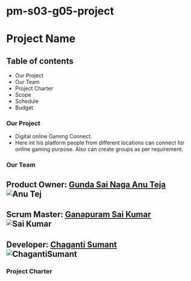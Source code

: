 
# pm-s03-g05-project
# Project Name
## Table of contents
* Our Project
* Our Team
* Project Charter
* Scope
* Schedule
* Budget

### Our Project
* Digital online Gaming Connect.
* Here int his platform people from different locations can connect for online gaming purpose. Also can create groups as per requirement. 
### Our Team
Product Owner:
 [Gunda Sai Naga Anu Teja](https://github.com/GUNDAANUTEJ)
 ![Anu Tej](https://user-images.githubusercontent.com/77635770/119561184-7c07c880-bd6a-11eb-872e-35c534fe8d19.jpg)
 ---
   Scrum Master:
 [Ganapuram Sai Kumar](https://github.com/SaiKumar249)
![Sai Kumar](https://user-images.githubusercontent.com/77635770/119561844-4adbc800-bd6b-11eb-96dc-68d8467c800c.png)
 ---
  Developer: 
 [Chaganti Sumant](https://github.com/sumant52)  <br>
  ![ChagantiSumant](https://user-images.githubusercontent.com/77635770/119560258-53330380-bd69-11eb-8708-3d81536a7027.jpg) 
---
### Project Charter



